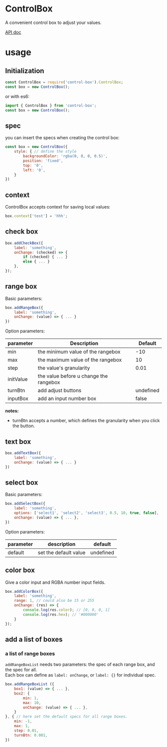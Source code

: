 # ControlBox
A convenient control box to adjust your values.

[API doc](https://necolo.github.io/ControlBox/modules/_main_.html)

# usage

## Initialization 
```js
const ControlBox = require('control-box').ControlBox;
const box = new ControlBox();
```

or with es6:
```js
import { ControlBox } from 'control-box';
const box = new ControlBox();
```

## spec
you can insert the specs when creating the control box:
```js
const box = new ControlBox({
    style: { // define the style
        backgroundColor: 'rgba(0, 0, 0, 0.5)',
        position: 'fixed',
        top: '0',
        left: '0',
    }
})
```

## context
ControlBox accepts context for saving local values:
```js
box.context['test'] = 'hhh';
```

## check box
```javascript
box.addCheckBox({
    label: 'something',
    onChange: (checked) => {
        if (checked) { ... }
        else { ... }
    },
});
```

## range box

Basic parameters:
```js
box.addRangeBox({
    label: 'something',
    onChange: (value) => { ... }
})
```
Option parameters:

parameter | Description | Default
--- | --- | ---
min | the minimum value of the rangebox | -10
max | the maximum value of the rangebox | 10
step | the value's granularity | 0.01
initValue | the value before u change the rangebox |  
turnBtn | add adjust buttons | undefined 
inputBox | add an input number box | false

**notes:**
- turnBtn accepts a number, which defines the granularity when you click the button. 

## text box
```js
box.addTextBox({
    label: 'something',
    onChange: (value) => { ... }
})
```

## select box
Basic parameters:
```js
box.addSelectBox({
    label: 'something',
    options: ['select1', 'select2', 'select3', 0.5, 10, true, false],
    onChange: (value) => { ... },
})
```

Option parameters:

parameter | description | default
--- | --- | ---
default | set the default value | undefined

## color box
Give a color input and RGBA number input fields.
```js
box.addColorBox({
    label: 'something',
    range: 1, // could also be 15 or 255
    onChange: (res) => {
        console.log(res.color); // [0, 0, 0, 1]
        console.log(res.hex); // '#000000'
    }
});
```

## add a list of boxes

### a list of range boxes

`addRangeBoxList` needs two parameters: the spec of each range box, and the spec for all.  
Each box can define as `label: onChange`, or `label: {}` for individual spec. 

```js
box.addRangeBoxList ({
    box1: (value) => { ... },
    box2: {
        min: 1,
        max: 10,
        onChange: (value) => { ... },
    }
}, { // here set the default specs for all range boxes.
    min: -1,
    max: 1,
    step: 0.01,
    turnBtn: 0.001,
})
```
